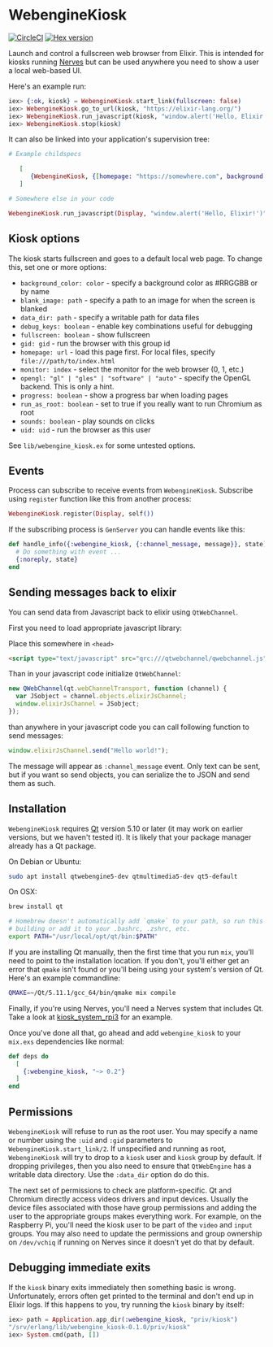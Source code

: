 # WebengineKiosk

[![CircleCI](https://circleci.com/gh/fhunleth/webengine_kiosk.svg?style=svg)](https://circleci.com/gh/fhunleth/webengine_kiosk)
[![Hex version](https://img.shields.io/hexpm/v/webengine_kiosk.svg "Hex version")](https://hex.pm/packages/webengine_kiosk)

Launch and control a fullscreen web browser from Elixir. This is intended for
kiosks running [Nerves](https://nerves-project.org/) but can be used anywhere
you need to show a user a local web-based UI.

Here's an example run:

```elixir
iex> {:ok, kiosk} = WebengineKiosk.start_link(fullscreen: false)
iex> WebengineKiosk.go_to_url(kiosk, "https://elixir-lang.org/")
iex> WebengineKiosk.run_javascript(kiosk, "window.alert('Hello, Elixir!')")
iex> WebengineKiosk.stop(kiosk)
```

It can also be linked into your application's supervision tree:

```elixir
# Example childspecs

   [
      {WebengineKiosk, {[homepage: "https://somewhere.com", background: "black"], name: Display}}
   ]

# Somewhere else in your code

WebengineKiosk.run_javascript(Display, "window.alert('Hello, Elixir!')")
```

## Kiosk options

The kiosk starts fullscreen and goes to a default local web page. To change
this, set one or more options:

* `background_color: color` - specify a background color as #RRGGBB or by name
* `blank_image: path` - specify a path to an image for when the screen is blanked
* `data_dir: path` - specify a writable path for data files
* `debug_keys: boolean` - enable key combinations useful for debugging
* `fullscreen: boolean` - show fullscreen
* `gid: gid` - run the browser with this group id
* `homepage: url` - load this page first. For local files, specify `file:///path/to/index.html`
* `monitor: index` - select the monitor for the web browser (0, 1, etc.)
* `opengl: "gl" | "gles" | "software" | "auto"` - specify the OpenGL backend. This is only a hint.
* `progress: boolean` - show a progress bar when loading pages
* `run_as_root: boolean` - set to true if you really want to run Chromium as root
* `sounds: boolean` - play sounds on clicks
* `uid: uid` - run the browser as this user

See `lib/webengine_kiosk.ex` for some untested options.

## Events

Process can subscribe to receive events from `WebengineKiosk`. Subscribe using `register` function like this from another process:

```elixir
WebengineKiosk.register(Display, self())
```

If the subscribing process is `GenServer` you can handle events like this:

```elixir
def handle_info({:webengine_kiosk, {:channel_message, message}}, state) do
  # Do something with event ...
  {:noreply, state}
end
```

## Sending messages back to elixir

You can send data from Javascript back to elixir using `QtWebChannel`.

First you need to load appropriate javascript library:

Place this somewhere in `<head>`
```html
<script type="text/javascript" src="qrc:///qtwebchannel/qwebchannel.js"></script>
```

Than in your javascript code initialize `QtWebChannel`:

```javascript
new QWebChannel(qt.webChannelTransport, function (channel) {
  var JSobject = channel.objects.elixirJsChannel;
  window.elixirJsChannel = JSobject;
});
```

than anywhere in your javascript code you can call following function to send messages:

```javascript
window.elixirJsChannel.send("Hello world!");
```

The message will appear as `:channel_message` event. Only text can be sent, but if you want so send objects, you can serialize the to JSON and send them as such.

## Installation

`WebengineKiosk` requires [Qt](http://qt.io/) version 5.10 or later (it may
work on earlier versions, but we haven't tested it). It is likely that your
package manager already has a Qt package.

On Debian or Ubuntu:

```sh
sudo apt install qtwebengine5-dev qtmultimedia5-dev qt5-default
```

On OSX:

```sh
brew install qt

# Homebrew doesn't automatically add `qmake` to your path, so run this when
# building or add it to your .bashrc, .zshrc, etc.
export PATH="/usr/local/opt/qt/bin:$PATH"
```

If you are installing Qt manually, then the first time that you run `mix`,
you'll need to point to the installation location. If you don't, you'll either
get an error that `qmake` isn't found or you'll being using your system's
version of Qt. Here's an example commandline:

```sh
QMAKE=~/Qt/5.11.1/gcc_64/bin/qmake mix compile
```

Finally, if you're using Nerves, you'll need a Nerves system that includes Qt.
Take a look at
[kiosk_system_rpi3](https://github.com/LeToteTeam/kiosk_system_rpi3) for an
example.

Once you've done all that, go ahead and add `webengine_kiosk` to your `mix.exs`
dependencies like normal:

```elixir
def deps do
  [
    {:webengine_kiosk, "~> 0.2"}
  ]
end
```

## Permissions

`WebengineKiosk` will refuse to run as the root user. You may specify a name or
number using the `:uid` and `:gid` parameters to `WebengineKiosk.start_link/2`.
If unspecified and running as root, `WebengineKiosk` will try to drop to a
`kiosk` user and `kiosk` group by default. If dropping privileges, then you also
need to ensure that `QtWebEngine` has a writable data directory. Use the
`:data_dir` option do do this.

The next set of permissions to check are platform-specific. Qt and Chromium
directly access videos drivers and input devices. Usually the device files
associated with those have group permissions and adding the user to the
appropriate groups makes everything work. For example, on the Raspberry Pi,
you'll need the kiosk user to be part of the `video` and `input` groups. You may
also need to update the permissions and group ownership on `/dev/vchiq` if
running on Nerves since it doesn't yet do that by default.

## Debugging immediate exits

If the `kiosk` binary exits immediately then something basic is wrong.
Unfortunately, errors often get printed to the terminal and don't end up in
Elixir logs. If this happens to you, try running the `kiosk` binary by itself:

```elixir
iex> path = Application.app_dir(:webengine_kiosk, "priv/kiosk")
"/srv/erlang/lib/webengine_kiosk-0.1.0/priv/kiosk"
iex> System.cmd(path, [])
```
